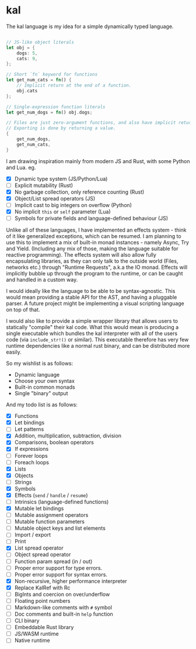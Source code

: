# kal

The kal language is my idea for a simple dynamically typed language.

```rust

// JS-like object literals
let obj = {
    dogs: 5,
    cats: 9,
};

// Short `fn` keyword for functions
let get_num_cats = fn() {
    // Implicit return at the end of a function.
    obj.cats
};

// Single-expression function literals
let get_num_dogs = fn() obj.dogs;

// Files are just zero-argument functions, and also have implicit returns.
// Exporting is done by returning a value.
{
    get_num_dogs,
    get_num_cats,
}
```

I am drawing inspiration mainly from modern JS and Rust, with some Python and Lua. eg.

- [x] Dynamic type system (JS/Python/Lua)
- [ ] Explicit mutability (Rust)
- [x] No garbage collection, only reference counting (Rust)
- [x] Object/List spread operators (JS)
- [ ] Implicit cast to big integers on overflow (Python)
- [x] No implicit `this` or `self` parameter (Lua)
- [ ] Symbols for private fields and language-defined behaviour (JS)

Unlike all of these languages, I have implemented an effects system - think of it like generalized exceptions, which can be resumed. I am planning to use this to implement a mix of built-in monad instances - namely Async, Try and Yield. (Including any mix of those, making the language suitable for reactive programming). The effects system will also allow fully encapsulating libraries, as they can only talk to the outside world (Files, networks etc.) through "Runtime Requests", a.k.a the IO monad. Effects will implicitly bubble up through the program to the runtime, or can be caught and handled in a custom way.

I would ideally like the language to be able to be syntax-agnostic. This would mean providing a stable API for the AST, and having a pluggable parser. A future project might be implementing a visual scripting language on top of that.

I would also like to provide a simple wrapper library that allows users to statically "compile" their kal code. What this would mean is producing a single executable which bundles the kal interpreter with all of the users code (via `include_str!()` or similar). This executable therefore has very few runtime dependencies like a normal rust binary, and can be distributed more easily.

So my wishlist is as follows:
- Dynamic language
- Choose your own syntax
- Built-in common monads
- Single "binary" output

And my todo list is as follows:
- [x] Functions
- [x] Let bindings
- [ ] Let patterns
- [x] Addition, multiplication, subtraction, division
- [x] Comparisons, boolean operators
- [x] If expressions
- [ ] Forever loops
- [ ] Foreach loops
- [x] Lists
- [x] Objects
- [ ] Strings
- [x] Symbols
- [x] Effects (`send` / `handle` / `resume`)
- [ ] Intrinsics (language-defined functions)
- [x] Mutable let bindings
- [ ] Mutable assignment operators
- [ ] Mutable function parameters
- [ ] Mutable object keys and list elements
- [ ] Import / export
- [ ] Print
- [x] List spread operator
- [ ] Object spread operator
- [ ] Function param spread (in / out)
- [ ] Proper error support for type errors.
- [ ] Proper error support for syntax errors.
- [x] Non-recursive, higher performance interpreter
- [x] Replace KalRef with Rc
- [ ] BigInts and coercion on over/underflow
- [ ] Floating point numbers
- [ ] Markdown-like comments with `#` symbol
- [ ] Doc comments and built-in `help` function
- [ ] CLI binary
- [ ] Embeddable Rust library
- [ ] JS/WASM runtime
- [ ] Native runtime
